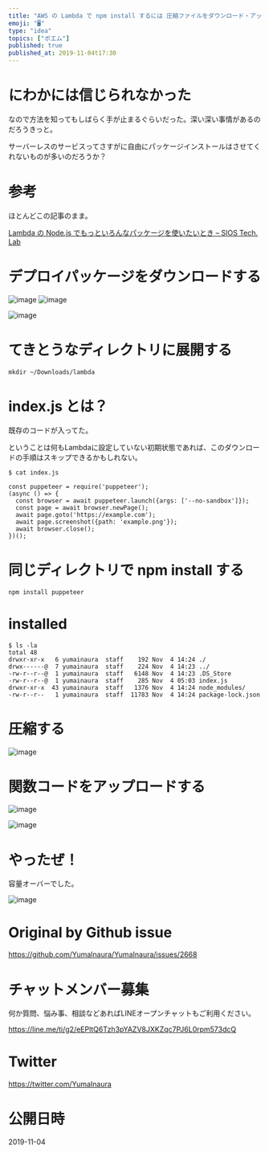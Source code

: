 ```yaml
---
title: "AWS の Lambda で npm install するには 圧縮ファイルをダウンロード・アップロードする必要があるようなのでチャレンジし"
emoji: "🖥"
type: "idea"
topics: ["ポエム"]
published: true
published_at: 2019-11-04t17:30
---
```


# にわかには信じられなかった

なので方法を知ってもしばらく手が止まるぐらいだった。深い深い事情があるのだろうきっと。

サーバーレスのサービスってさすがに自由にパッケージインストールはさせてくれないものが多いのだろうか？

# 参考

ほとんどこの記事のまま。

[Lambda の Node.js でもっといろんなパッケージを使いたいとき – SIOS Tech. Lab](https://tech-lab.sios.jp/archives/9017)

# デプロイパッケージをダウンロードする

![image](https://user-images.githubusercontent.com/13635059/68100905-10eb6c80-ff0e-11e9-8ff9-311d2ef3f53c.png)
![image](https://user-images.githubusercontent.com/13635059/68100908-11840300-ff0e-11e9-9a60-4225e9bb6daa.png)

![image](https://user-images.githubusercontent.com/13635059/68100922-2791c380-ff0e-11e9-9518-f115035e1bf5.png)


# てきとうなディレクトリに展開する

```
mkdir ~/Downloads/lambda
```

# index.js とは？

既存のコードが入ってた。

ということは何もLambdaに設定していない初期状態であれば、このダウンロードの手順はスキップできるかもしれない。

```
$ cat index.js

const puppeteer = require('puppeteer');
(async () => {
  const browser = await puppeteer.launch({args: ['--no-sandbox']});
  const page = await browser.newPage();
  await page.goto('https://example.com');
  await page.screenshot({path: 'example.png'});
  await browser.close();
})();
```

# 同じディレクトリで npm install する

```
npm install puppeteer
```

# installed

```
$ ls -la
total 48
drwxr-xr-x   6 yumainaura  staff    192 Nov  4 14:24 ./
drwx------@  7 yumainaura  staff    224 Nov  4 14:23 ../
-rw-r--r--@  1 yumainaura  staff   6148 Nov  4 14:23 .DS_Store
-rw-r--r--@  1 yumainaura  staff    285 Nov  4 05:03 index.js
drwxr-xr-x  43 yumainaura  staff   1376 Nov  4 14:24 node_modules/
-rw-r--r--   1 yumainaura  staff  11783 Nov  4 14:24 package-lock.json
```

# 圧縮する

![image](https://user-images.githubusercontent.com/13635059/68101058-0da4b080-ff0f-11e9-9075-8c587ce057e5.png)

# 関数コードをアップロードする

![image](https://user-images.githubusercontent.com/13635059/68101080-2e6d0600-ff0f-11e9-8847-1df84d21f1d5.png)

![image](https://user-images.githubusercontent.com/13635059/68101073-23b27100-ff0f-11e9-8d67-df053993df55.png)

# やったぜ！

容量オーバーでした。

![image](https://user-images.githubusercontent.com/13635059/68101088-388f0480-ff0f-11e9-88aa-d20c228a55dc.png)


# Original by Github issue

https://github.com/YumaInaura/YumaInaura/issues/2668








<!-- Update From Qiita API -->

# チャットメンバー募集


何か質問、悩み事、相談などあればLINEオープンチャットもご利用ください。

https://line.me/ti/g2/eEPltQ6Tzh3pYAZV8JXKZqc7PJ6L0rpm573dcQ





# Twitter


https://twitter.com/YumaInaura


<!-- Update From Qiita API -->



# 公開日時

2019-11-04

